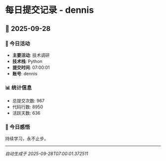 # 每日提交记录 - dennis

## 📅 2025-09-28

### 🎯 今日活动
- **主要活动**: 技术调研
- **技术栈**: Python
- **提交时间**: 07:00:01
- **账号**: dennis

### 📊 统计信息
- 总提交次数: 967
- 代码行数: 8950
- 活跃天数: 636

### 💭 今日感悟
持续学习，永不止步。

---
*自动生成于 2025-09-28T07:00:01.372511*
